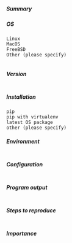 <!---
Hello,

We are sorry that you are experiencing an issue with ExaBGP.

Before opening this issue could you please:
 - make sure the problem was not already reported to avoid duplicates.
 - check if the problem is still present on the latest version
   using the 3.4 or master branch (if you know what it means)
   alternatively the latest release (3.4 or 4.0)

For us to help you the outpout of exabgp -d is often required.
Please use ``` for any copied output.
-->

##### Summary
<!---
Explain the problem briefly
-->

##### OS
<!---
The exact OS would be appreciated (vendor and version)
(as OSes affect the way Python behave on some corner cases)
-->
```
Linux
MacOS
FreeBSD
Other (please specify)
```

<!--
the output of `uname -a`
-->
```

```

##### Version
<!--
Paste verbatim the output from “exabgp --version” between quotes below
-->
```

```

##### Installation
<!--
Please let us know how you installed ExaBGP 
-->
```
pip
pip with virtualenv
latest OS package
other (please specify)
```

##### Environment 
<!--
Paste verbatim the output from “exabgp --di” (let us know if the output is empty) between quotes below
You can also use gist.github.com links for larger files 
-->

```

```

##### Configuration
<!--- 
Paste verbatim your configuration file
-->
```

```

##### Program output
<!-- 
When encountering a problem please run exabgp with the "-d" option

THIS IS THE MOST IMPORTANT INFORMATION - WITHOUT IT WE ARE UNLIKELY TO BE ABLE TO HELP
-->
```

```

##### Steps to reproduce
<!--
If the issue is intermittent please provide how it can be reproduced
-->
```

```

##### Importance
<!--
Please let us know if the issue is affecting you in a production environment
-->
```

```
